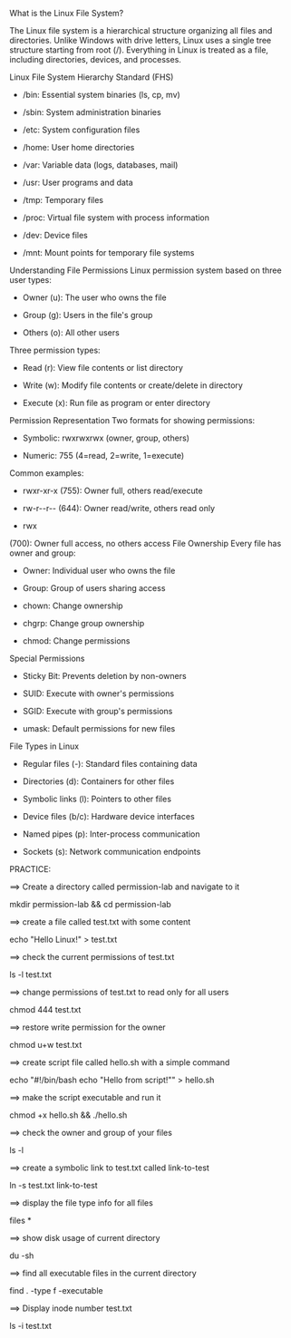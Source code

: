 What is the Linux File System?

The Linux file system is a hierarchical structure organizing all files and directories. Unlike Windows with drive letters, Linux uses a single tree structure starting from root (/). 
Everything in Linux is treated as a file, including directories, devices, and processes.

Linux File System Hierarchy Standard (FHS)

- /bin: Essential system binaries (ls, cp, mv)

- /sbin: System administration binaries

- /etc: System configuration files

- /home: User home directories

- /var: Variable data (logs, databases, mail)

- /usr: User programs and data

- /tmp: Temporary files

- /proc: Virtual file system with process information

- /dev: Device files

- /mnt: Mount points for temporary file systems


Understanding File Permissions
Linux permission system based on three user types:

- Owner (u): The user who owns the file

- Group (g): Users in the file's group

- Others (o): All other users

Three permission types:

- Read (r): View file contents or list directory

- Write (w): Modify file contents or create/delete in directory

- Execute (x): Run file as program or enter directory

Permission Representation
Two formats for showing permissions:

- Symbolic: rwxrwxrwx (owner, group, others)

- Numeric: 755 (4=read, 2=write, 1=execute)

Common examples:

- rwxr-xr-x (755): Owner full, others read/execute

- rw-r--r-- (644): Owner read/write, others read only

- rwx


(700): Owner full access, no others access
File Ownership
Every file has owner and group:

- Owner: Individual user who owns the file

- Group: Group of users sharing access

- chown: Change ownership

- chgrp: Change group ownership

- chmod: Change permissions


Special Permissions

- Sticky Bit: Prevents deletion by non-owners

- SUID: Execute with owner's permissions

- SGID: Execute with group's permissions

- umask: Default permissions for new files

File Types in Linux

- Regular files (-): Standard files containing data

- Directories (d): Containers for other files

- Symbolic links (l): Pointers to other files

- Device files (b/c): Hardware device interfaces

- Named pipes (p): Inter-process communication

- Sockets (s): Network communication endpoints

PRACTICE:

==> Create a directory called permission-lab and navigate to it

mkdir permission-lab && cd permission-lab

==> create a file called test.txt with some content 

echo "Hello Linux!" > test.txt

==> check the current permissions of test.txt

ls -l test.txt

==> change permissions of test.txt to read only for all users

chmod 444 test.txt


==> restore write permission for the owner

chmod u+w test.txt


==> create script file called hello.sh with a simple command

echo "#!/bin/bash
echo "Hello from script!"" > hello.sh

==> make the script executable and run it

chmod +x hello.sh && ./hello.sh

==> check the owner and group of your files

ls -l

==> create a symbolic link to test.txt called link-to-test

ln -s test.txt link-to-test

==> display the file type info for all files

files *

==> show disk usage of current directory 

du -sh

==> find all executable files in the current directory

find . -type f -executable

==> Display inode number test.txt

ls -i test.txt

